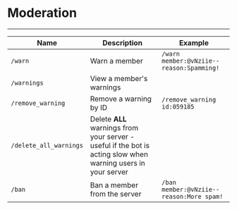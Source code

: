 # Moderation
---

Name | Description | Example |
--- | --- | --- |
`/warn` | Warn a member | `/warn member:@vNziie-- reason:Spamming!`
`/warnings` | View a member's warnings |
`/remove_warning` | Remove a warning by ID | `/remove_warning id:059185`
`/delete_all_warnings` | Delete **ALL** warnings from your server - useful if the bot is acting slow when warning users in your server |
`/ban` | Ban a member from the server | `/ban member:@vNziie-- reason:More spam!`